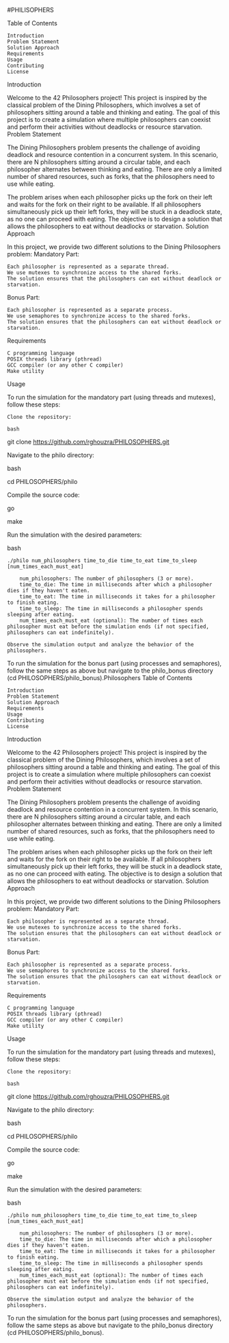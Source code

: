 #PHILISOPHERS

Table of Contents

    Introduction
    Problem Statement
    Solution Approach
    Requirements
    Usage
    Contributing
    License

Introduction

Welcome to the 42 Philosophers project! This project is inspired by the classical problem of the Dining Philosophers, which involves a set of philosophers sitting around a table and thinking and eating. The goal of this project is to create a simulation where multiple philosophers can coexist and perform their activities without deadlocks or resource starvation.
Problem Statement

The Dining Philosophers problem presents the challenge of avoiding deadlock and resource contention in a concurrent system. In this scenario, there are N philosophers sitting around a circular table, and each philosopher alternates between thinking and eating. There are only a limited number of shared resources, such as forks, that the philosophers need to use while eating.

The problem arises when each philosopher picks up the fork on their left and waits for the fork on their right to be available. If all philosophers simultaneously pick up their left forks, they will be stuck in a deadlock state, as no one can proceed with eating. The objective is to design a solution that allows the philosophers to eat without deadlocks or starvation.
Solution Approach

In this project, we provide two different solutions to the Dining Philosophers problem:
Mandatory Part:

    Each philosopher is represented as a separate thread.
    We use mutexes to synchronize access to the shared forks.
    The solution ensures that the philosophers can eat without deadlock or starvation.

Bonus Part:

    Each philosopher is represented as a separate process.
    We use semaphores to synchronize access to the shared forks.
    The solution ensures that the philosophers can eat without deadlock or starvation.

Requirements

    C programming language
    POSIX threads library (pthread)
    GCC compiler (or any other C compiler)
    Make utility

Usage

To run the simulation for the mandatory part (using threads and mutexes), follow these steps:

    Clone the repository:

    bash

git clone https://github.com/rghouzra/PHILOSOPHERS.git

Navigate to the philo directory:

bash

cd PHILOSOPHERS/philo

Compile the source code:

go

make

Run the simulation with the desired parameters:

bash

    ./philo num_philosophers time_to_die time_to_eat time_to_sleep [num_times_each_must_eat]

        num_philosophers: The number of philosophers (3 or more).
        time_to_die: The time in milliseconds after which a philosopher dies if they haven't eaten.
        time_to_eat: The time in milliseconds it takes for a philosopher to finish eating.
        time_to_sleep: The time in milliseconds a philosopher spends sleeping after eating.
        num_times_each_must_eat (optional): The number of times each philosopher must eat before the simulation ends (if not specified, philosophers can eat indefinitely).

    Observe the simulation output and analyze the behavior of the philosophers.

To run the simulation for the bonus part (using processes and semaphores), follow the same steps as above but navigate to the philo_bonus directory (cd PHILOSOPHERS/philo_bonus).Philosophers
Table of Contents

    Introduction
    Problem Statement
    Solution Approach
    Requirements
    Usage
    Contributing
    License

Introduction

Welcome to the 42 Philosophers project! This project is inspired by the classical problem of the Dining Philosophers, which involves a set of philosophers sitting around a table and thinking and eating. The goal of this project is to create a simulation where multiple philosophers can coexist and perform their activities without deadlocks or resource starvation.
Problem Statement

The Dining Philosophers problem presents the challenge of avoiding deadlock and resource contention in a concurrent system. In this scenario, there are N philosophers sitting around a circular table, and each philosopher alternates between thinking and eating. There are only a limited number of shared resources, such as forks, that the philosophers need to use while eating.

The problem arises when each philosopher picks up the fork on their left and waits for the fork on their right to be available. If all philosophers simultaneously pick up their left forks, they will be stuck in a deadlock state, as no one can proceed with eating. The objective is to design a solution that allows the philosophers to eat without deadlocks or starvation.
Solution Approach

In this project, we provide two different solutions to the Dining Philosophers problem:
Mandatory Part:

    Each philosopher is represented as a separate thread.
    We use mutexes to synchronize access to the shared forks.
    The solution ensures that the philosophers can eat without deadlock or starvation.

Bonus Part:

    Each philosopher is represented as a separate process.
    We use semaphores to synchronize access to the shared forks.
    The solution ensures that the philosophers can eat without deadlock or starvation.

Requirements

    C programming language
    POSIX threads library (pthread)
    GCC compiler (or any other C compiler)
    Make utility

Usage

To run the simulation for the mandatory part (using threads and mutexes), follow these steps:

    Clone the repository:

    bash

git clone https://github.com/rghouzra/PHILOSOPHERS.git

Navigate to the philo directory:

bash

cd PHILOSOPHERS/philo

Compile the source code:

go

make

Run the simulation with the desired parameters:

bash

    ./philo num_philosophers time_to_die time_to_eat time_to_sleep [num_times_each_must_eat]

        num_philosophers: The number of philosophers (3 or more).
        time_to_die: The time in milliseconds after which a philosopher dies if they haven't eaten.
        time_to_eat: The time in milliseconds it takes for a philosopher to finish eating.
        time_to_sleep: The time in milliseconds a philosopher spends sleeping after eating.
        num_times_each_must_eat (optional): The number of times each philosopher must eat before the simulation ends (if not specified, philosophers can eat indefinitely).

    Observe the simulation output and analyze the behavior of the philosophers.

To run the simulation for the bonus part (using processes and semaphores), follow the same steps as above but navigate to the philo_bonus directory (cd PHILOSOPHERS/philo_bonus).
